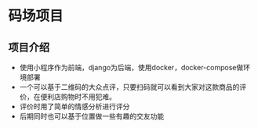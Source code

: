# 码场项目

## 项目介绍

* 使用小程序作为前端，django为后端，使用docker，docker-compose做环境部署
* 一个可以基于二维码的大众点评，只要扫码就可以看到大家对这款商品的评价，在便利店购物时不用犯难。
* 评价时用了简单的情感分析进行评分
* 后期同时也可以基于位置做一些有趣的交友功能